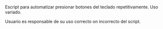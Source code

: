 Escript para automatizar presionar botones del teclado repetitivamente. Uso variado. 

Usuario es responsable de su uso correcto on incorrecto del script. 
